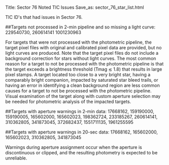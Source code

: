 Title: Sector 76 Noted TIC Issues
Save_as: sector_76_star_list.html


TIC ID's that had issues in Sector 76.

##Targets not processed in 2-min pipeline and so missing a light curve:
229540730, 260614141 1001230963

For targets that were not processed with the photometric pipeline, the target pixel files
with original and calibrated pixel data are provided, but no light curves are produced. Note
that the target pixel files do not include a background correction for stars without light
curves. The most common reason for a target to not be processed with the photometric
pipeline is that the target exceeds a brightness threshold (Tmag ≲ 1.8) that results in
large pixel stamps. A target located too close to a very bright star, having a comparably
bright companion, impacted by saturated star bleed trails, or having an error in identifying
a clean background region are less common causes for a target to not be processed with
the photometric pipeline. Visual examination of the target along with custom aperture
selection may be needed for photometric analysis of the impacted targets.

##Targets with aperture warnings in 2-min data: 
17668162, 159190000, 159190005, 165602000, 165602023, 198362724, 233185267, 260614141, 310362805, 341873045, 372682437, 1551711135, 1961255595

##Targets with aperture warnings in 20-sec data: 
17668162, 165602000, 165602023, 310362805, 341873045 

Warnings during
aperture assignment occur when the aperture is discontinuous or clipped, and the resulting
photometry is expected to be unreliable.